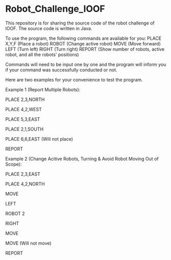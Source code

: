 # Robot_Challenge_IOOF

This repository is for sharing the source code of the robot challenge of IOOF. The source code is written in Java.

To use the program, the following commands are available for you:
PLACE X,Y,F (Place a robot)
ROBOT <integer> (Change active robot)
MOVE (Move forward)
LEFT (Turn left)
RIGHT (Turn right)
REPORT (Show number of robots, active robot, and all the robots' positions)
  
Commands will need to be input one by one and the program will inform you if your command was successfully conducted or not.
  
Here are two examples for your convenience to test the program.
  

Example 1 (Report Multiple Robots):

PLACE 2,3,NORTH
  
PLACE 4,2,WEST
  
PLACE 5,3,EAST
  
PLACE 2,1,SOUTH

PLACE 6,6,EAST (Will not place)
  
REPORT
  
  
Example 2 (Change Acitive Robots, Turning & Avoid Robot Moving Out of Scope):

PLACE 2,3,EAST
  
PLACE 4,2,NORTH
  
MOVE
  
LEFT
  
ROBOT 2
  
RIGHT
  
MOVE
  
MOVE (Will not move)
  
REPORT
